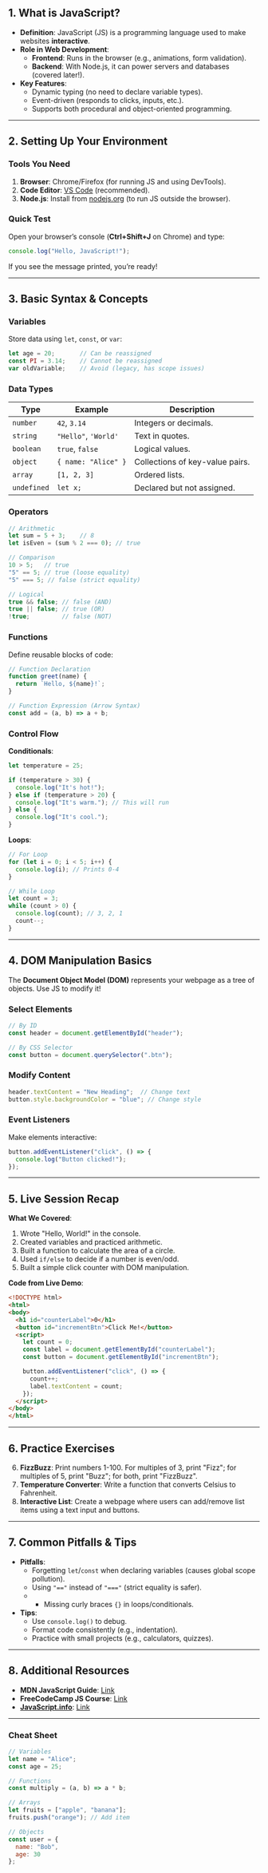 ## **1\. What is JavaScript?**

- **Definition**: JavaScript (JS) is a programming language used to make websites **interactive**.
- **Role in Web Development**:
    - **Frontend**: Runs in the browser (e.g., animations, form validation).
    - **Backend**: With Node.js, it can power servers and databases (covered later!).
- **Key Features**:
    - Dynamic typing (no need to declare variable types).
    - Event-driven (responds to clicks, inputs, etc.).
    - Supports both procedural and object-oriented programming.

---
## **2\. Setting Up Your Environment**

### **Tools You Need**
1.  **Browser**: Chrome/Firefox (for running JS and using DevTools).
2.  **Code Editor**: [VS Code](https://code.visualstudio.com/) (recommended).
3.  **Node.js**: Install from [nodejs.org](http://nodejs.org) (to run JS outside the browser).

### **Quick Test**
Open your browser’s console (**Ctrl+Shift+J** on Chrome) and type:

```javascript
console.log("Hello, JavaScript!");
```

If you see the message printed, you’re ready!

---
## **3\. Basic Syntax & Concepts**

### **Variables**
Store data using `let`, `const`, or `var`:

```javascript
let age = 20;       // Can be reassigned
const PI = 3.14;    // Cannot be reassigned
var oldVariable;    // Avoid (legacy, has scope issues)
```

### **Data Types**

| **Type**    | **Example**          | **Description**                 |
| ----------- | -------------------- | ------------------------------- |
| `number`    | `42`, `3.14`         | Integers or decimals.           |
| `string`    | `"Hello"`, `'World'` | Text in quotes.                 |
| `boolean`   | `true`, `false`      | Logical values.                 |
| `object`    | `{ name: "Alice" }`  | Collections of key-value pairs. |
| `array`     | `[1, 2, 3]`          | Ordered lists.                  |
| `undefined` | `let x;`             | Declared but not assigned.      |
### **Operators**

```javascript
// Arithmetic
let sum = 5 + 3;    // 8
let isEven = (sum % 2 === 0); // true

// Comparison
10 > 5;   // true
"5" == 5; // true (loose equality)
"5" === 5; // false (strict equality)

// Logical
true && false; // false (AND)
true || false; // true (OR)
!true;         // false (NOT)
```

### **Functions**
Define reusable blocks of code:

```javascript
// Function Declaration
function greet(name) {
  return `Hello, ${name}!`;
}

// Function Expression (Arrow Syntax)
const add = (a, b) => a + b;
```

### **Control Flow**
**Conditionals**:

```javascript
let temperature = 25;

if (temperature > 30) {
  console.log("It's hot!");
} else if (temperature > 20) {
  console.log("It's warm."); // This will run
} else {
  console.log("It's cool.");
}
```

**Loops**:

```javascript
// For Loop
for (let i = 0; i < 5; i++) {
  console.log(i); // Prints 0-4
}

// While Loop
let count = 3;
while (count > 0) {
  console.log(count); // 3, 2, 1
  count--;
}
```

---
## **4\. DOM Manipulation Basics**

The **Document Object Model (DOM)** represents your webpage as a tree of objects. Use JS to modify it!
### **Select Elements**

```javascript
// By ID
const header = document.getElementById("header");

// By CSS Selector
const button = document.querySelector(".btn");
```
### **Modify Content**

```javascript
header.textContent = "New Heading";  // Change text
button.style.backgroundColor = "blue"; // Change style
```
### **Event Listeners**
Make elements interactive:

```javascript
button.addEventListener("click", () => {
  console.log("Button clicked!");
});
```

---
## **5\. Live Session Recap**

**What We Covered**:
1.  Wrote "Hello, World!" in the console.
2.  Created variables and practiced arithmetic.
3.  Built a function to calculate the area of a circle.
4.  Used `if/else` to decide if a number is even/odd.
5.  Built a simple click counter with DOM manipulation.

**Code from Live Demo**:

```html
<!DOCTYPE html>
<html>
<body>
  <h1 id="counterLabel">0</h1>
  <button id="incrementBtn">Click Me!</button>
  <script>
    let count = 0;
    const label = document.getElementById("counterLabel");
    const button = document.getElementById("incrementBtn");

    button.addEventListener("click", () => {
      count++;
      label.textContent = count;
    });
  </script>
</body>
</html>
```

---
## **6\. Practice Exercises**

6.  **FizzBuzz**: Print numbers 1-100. For multiples of 3, print "Fizz"; for multiples of 5, print "Buzz"; for both, print "FizzBuzz".
7.  **Temperature Converter**: Write a function that converts Celsius to Fahrenheit.
8.  **Interactive List**: Create a webpage where users can add/remove list items using a text input and buttons.

---
## **7\. Common Pitfalls & Tips**
- **Pitfalls**:
	- Forgetting `let`/`const` when declaring variables (causes global scope pollution).
	- Using `"=="` instead of `"==="` (strict equality is safer).
	- - Missing curly braces `{}` in loops/conditionals.
- **Tips**:
	- Use `console.log()` to debug.
	- Format code consistently (e.g., indentation).
	- Practice with small projects (e.g., calculators, quizzes).

---
## **8\. Additional Resources**

- **MDN JavaScript Guide**: [Link](https://developer.mozilla.org/en-US/docs/Web/JavaScript)
- **FreeCodeCamp JS Course**: [Link](https://www.freecodecamp.org/learn/javascript-algorithms-and-data-structures/)
- [**JavaScript.info**](http://JavaScript.info): [Link](https://javascript.info/)

---
### **Cheat Sheet**

```javascript
// Variables
let name = "Alice";
const age = 25;

// Functions
const multiply = (a, b) => a * b;

// Arrays
let fruits = ["apple", "banana"];
fruits.push("orange"); // Add item

// Objects
const user = {
  name: "Bob",
  age: 30
};
```